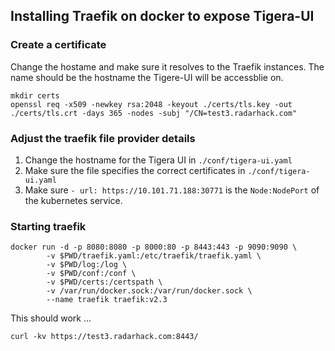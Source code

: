 ## Installing Traefik on docker to expose Tigera-UI

### Create a certificate
Change the hostame and make sure it resolves to the Traefik instances. The name should be the hostname the Tigere-UI will be accessblie on.
```
mkdir certs
openssl req -x509 -newkey rsa:2048 -keyout ./certs/tls.key -out ./certs/tls.crt -days 365 -nodes -subj "/CN=test3.radarhack.com"
```

### Adjust the traefik file provider details
1. Change the hostname for the Tigera UI in `./conf/tigera-ui.yaml`
2. Make sure the file specifies the correct certificates in `./conf/tigera-ui.yaml`
3. Make sure  `- url: https://10.101.71.188:30771` is the `Node:NodePort` of the kubernetes service.


### Starting traefik
```
docker run -d -p 8080:8080 -p 8000:80 -p 8443:443 -p 9090:9090 \
        -v $PWD/traefik.yaml:/etc/traefik/traefik.yaml \
        -v $PWD/log:/log \
        -v $PWD/conf:/conf \
        -v $PWD/certs:/certspath \
        -v /var/run/docker.sock:/var/run/docker.sock \
        --name traefik traefik:v2.3 
```

This should work ...
```
curl -kv https://test3.radarhack.com:8443/
```

